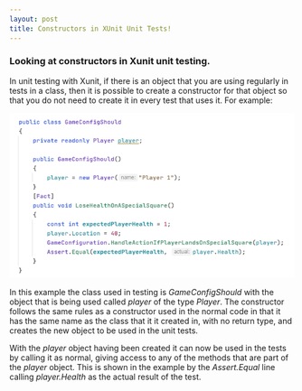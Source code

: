 ```yaml
---
layout: post
title: Constructors in XUnit Unit Tests!
---
```


### Looking at constructors in Xunit unit testing.

In unit testing with Xunit, if there is an object that you are using regularly in tests in a class, then it is possible to create a constructor for that object so that you do not need to create it in every test that uses it.  For example:

![A constructor example in XUnit](https://raw.githubusercontent.com/TomH-NZ/tomh-nz.github.io/master/images/Xunit_Test_Constructor_Example_001.jpg "Basic constructor example in XUnit")


In this example the class used in testing is _GameConfigShould_ with the object that is being used called _player_ of the type _Player_.  The constructor follows the same rules as a constructor used in the normal code in that it has the same name as the class that it it created in, with no return type, and creates the new object to be used in the unit tests.

With the _player_ object having been created it can now be used in the tests by calling it as normal, giving access to any of the methods that are part of the _player_ object. This is shown in the example by the _Assert.Equal_ line calling _player.Health_ as the actual result of the test.

